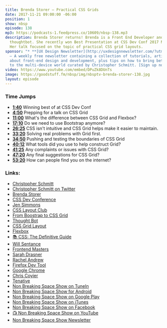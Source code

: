 ```yaml
---
title: Brenda Storer — Practical CSS Grids
date: 2017-11-21 09:00:00 -06:00
position: 1
show: nbsp
episode: 138
mp3: https://podcasts-1.feedpress.co/10609/nbsp-138.mp3
description: Brenda Storer returns! Brenda is a Front End Developer and Designer at
  thoughtbot. She recently won Best Presentation at CSS Dev Conf 2017 New Orleans.
  Her talk focused on the topic of practical CSS grid layouts.
sponsor: "* **[UX Design Newsletter](http://uxdesignnewsletter.com/?utm_source=nbsptv138&utm_medium=podcast&utm_campaign=uxdesignnewsletter)**
  — A weekly free newsletter containing a collection of tutorials, articles, and videos
  about front-end design and development, plus tips on how to bring better engagement
  to the multi-device world curated by Christopher Schmitt. [Sign up now!](http://uxdesignnewsletter.com/?utm_source=nbsptv138&utm_medium=podcast&utm_campaign=uxdesignnewsletter)"
video: https://www.youtube.com/embed/DPuZk8DUnTs
image: https://goodstuff.fm/nbsp/img/nbsptv-brenda-storer-138.jpg
layout: episode
---
```


### Time Jumps

* **[1:40](https://goodstuff.fm/nbsp/138#t=1:40)** Winning best of at CSS Dev Conf
* **[4:50](https://goodstuff.fm/nbsp/138#t=4:50)** Prepping for a talk on CSS Grid
* **[11:00](https://goodstuff.fm/nbsp/138#t=11:00)** What's the difference between CSS Grid and Flexbox?
* **[17:10](https://goodstuff.fm/nbsp/138#t=17:10)** Do we need to use Bootstrap anymore?
* **[26:25](https://goodstuff.fm/nbsp/138#t=26:25)** CSS isn't intuitive and CSS Grid helps make it easier to maintain.
* **[33:20](https://goodstuff.fm/nbsp/138#t=33:20)** Solving real problems with Grid first.
* **[34:50](https://goodstuff.fm/nbsp/138#t=34:50)** Pushing and testing the boundaries of CSS Grid
* **[40:12](https://goodstuff.fm/nbsp/138#t=40:12)** What tools did you use to help construct Grid?
* **[41:25](https://goodstuff.fm/nbsp/138#t=41:25)** Any complaints or issues with CSS Grid?
* **[47:20](https://goodstuff.fm/nbsp/138#t=47:20)** Any final suggestions for CSS Grid?
* **[53:20](https://goodstuff.fm/nbsp/138#t=53:20)** How can people find you on the internet?

### Links:

* [Christopher Schmitt](http://Christopher.org)
* [Christopher Schmitt on Twitter](https://twitter.com/teleject)
* [Brenda Storer](http://brendastorer.com/)
* [CSS Dev Conference](https://2017.cssdevconf.com/)
* [Jen Simmons](http://jensimmons.com/)
* [CSS Layout Club](https://www.meetup.com/CSS-Layout-Club/)
* [From Boostrap to CSS Grid](https://open.nytimes.com/bootstrap-to-css-grid-87b3f5f830e4)
* [Thought Bot](https://thoughtbot.com/new-york-city)
* [CSS Grid Layout](https://developer.mozilla.org/en-US/docs/Web/CSS/CSS_Grid_Layout)
* [Flexbox](https://developer.mozilla.org/en-US/docs/Learn/CSS/CSS_layout/Flexbox)
* [📚 CSS: The Definitive Guide](https://www.amazon.com/CSS-Definitive-Guide-Visual-Presentation/dp/1449393195/)
* [Will Sentance](http://willsentance.com/)
* [Frontend Masters](https://frontendmasters.com/)
* [Sarah Drasner](https://sarahdrasnerdesign.com/)
* [Rachel Andrew](https://rachelandrew.co.uk/)
* [Firefox Dev Tool](https://developer.mozilla.org/en-US/docs/Tools)
* [Google Chrome](https://www.google.com/chrome/browser/desktop/index.html)
* [Chris Coyier](https://chriscoyier.net/)
* [Tenative](https://robots.thoughtbot.com/tentative)
* [Non Breaking Space Show on TuneIn](http://tunein.com/radio/Non-Breaking-Space-Show-p885155/)
* [Non Breaking Space Show for Android](http://subscribeonandroid.com/feeds.goodstuff.fm/nbsp)
* [Non Breaking Space Show on Google Play](https://playmusic.app.goo.gl/?ibi=com.google.PlayMusic&isi=691797987&ius=googleplaymusic&link=https://play.google.com/music/m/Iw5ik6iwalo5vmda5rqyrotdney?t%3DNon_Breaking_Space_Show%26pcampaignid%3DMKT-na-all-co-pr-mu-pod-16)
* [Non Breaking Space Show on iTunes](https://itunes.apple.com/ca/podcast/non-breaking-space-show/id507162981?mt=2&ign-mpt=uo%3D4)
* [Non Breaking Space Show on Facebook](https://www.facebook.com/nbsptv)
* [📺 Non Breaking Space Show on YouTube](https://www.youtube.com/channel/UC--mqA75V3CM8hxId0l7e_g?sub_confirmation=1)
* [Non Breaking Space Show Newsletter](http://newsletter.nonbreakingspace.tv/)
